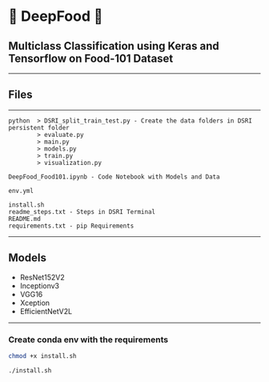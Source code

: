 # 🍕 DeepFood 🍔

## Multiclass Classification using Keras and Tensorflow on Food-101 Dataset


-------
## Files

-------
```
python  > DSRI_split_train_test.py - Create the data folders in DSRI persistent folder
        > evaluate.py
        > main.py
        > models.py
        > train.py
        > visualization.py

DeepFood_Food101.ipynb - Code Notebook with Models and Data

env.yml

install.sh
readme_steps.txt - Steps in DSRI Terminal
README.md
requirements.txt - pip Requirements
```

-------
## Models
* ResNet152V2
* Inceptionv3
* VGG16
* Xception
* EfficientNetV2L


-------
### Create conda env with the requirements
```bash
chmod +x install.sh

./install.sh
```